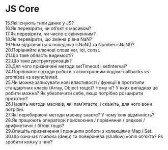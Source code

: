 # JS Core

15.Які існують типи даних у JS?  
16.Як перевірити, чи об’єкт є масивом?  
17.Як перевірити, чи число є скінченним?  
18.Як перевірити, що змінна рівна NaN?  
19.Чим відрізняється поведінка isNaN\(\) та Number.isNaN\(\)?  
20.Порівняйте ключові слова var, let, const.  
21.Що таке область видимості?  
22.Що таке деструктуризація?  
23.Для чого призначені методи setTimeout і setInterval?  
24.Порівняйте підходи роботи з асинхронним кодом: сallbacks vs promises vs async/await.  
25.Чи можна записувати нові властивості / функції в прототипи стандартних класів \(Array, Object тощо\)? Чому ні? У яких випадках це робити можна? Як убезпечити себе, якщо потрібно розширити прототип?  
26.Назвіть методи масивів, які пам’ятаєте, і скажіть, для чого вони потрібні.  
27.Які перебираючі методи масиву знаєте? У чому їхня відмінність?  
28.Як працюють оператори присвоєння / порівняння / рядкові / арифметичні / бітові тощо?  
29.Опишіть призначення і принципи роботи з колекціями Map і Set.  
30.Що означає глибока \(deep\) та поверхнева \(shallow\) копія об’єкта? Як зробити кожну з них?


